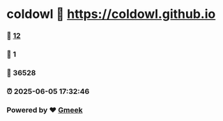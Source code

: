 # coldowl :link: https://coldowl.github.io 
### :page_facing_up: [12](https://coldowl.github.io/tag.html) 
### :speech_balloon: 1 
### :hibiscus: 36528 
### :alarm_clock: 2025-06-05 17:32:46 
### Powered by :heart: [Gmeek](https://github.com/Meekdai/Gmeek)
